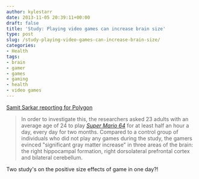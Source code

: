 ```yaml
---
author: kylestarr
date: 2013-11-05 20:39:11+00:00
draft: false
title: 'Study: Playing video games can increase brain size'
type: post
slug: /study-playing-video-games-can-increase-brain-size/
categories:
- Health
tags:
- brain
- gamer
- games
- gaming
- health
- video games
---
```


[Samit Sarkar reporting for Polygon](http://www.polygon.com/2013/11/5/5069240/study-playing-video-games-can-increase-brain-size)

> In order to investigate this, the researchers asked 23 adults with an average age of 24 to play _[Super Mario 64](http://www.polygon.com/game/super-mario-64/4113)_ for at least half an hour a day, every day for two months. Compared to a control group of individuals who did not play any games during the study, the gamers evinced "significant gray matter increase" in three areas of the brain: the right hippocampal formation, right dorsolateral prefrontal cortex and bilateral cerebellum.

Two study's on the positive size effects of game in one day?!
